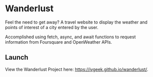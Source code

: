# Wanderlust

Feel the need to get away?  A travel website to display the weather and points of interest of a city entered by the user.

Accomplished using fetch, async, and await functions to request information from Foursquare and OpenWeather APIs.

## Launch

View the Wanderlust Project here: https://ivgeek.github.io/wanderlust/.
